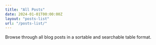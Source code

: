 ```yaml
---
title: "All Posts"
date: 2024-01-01T00:00:00Z
layout: "posts-list"
url: "/posts-list/"
---
```


Browse through all blog posts in a sortable and searchable table format.